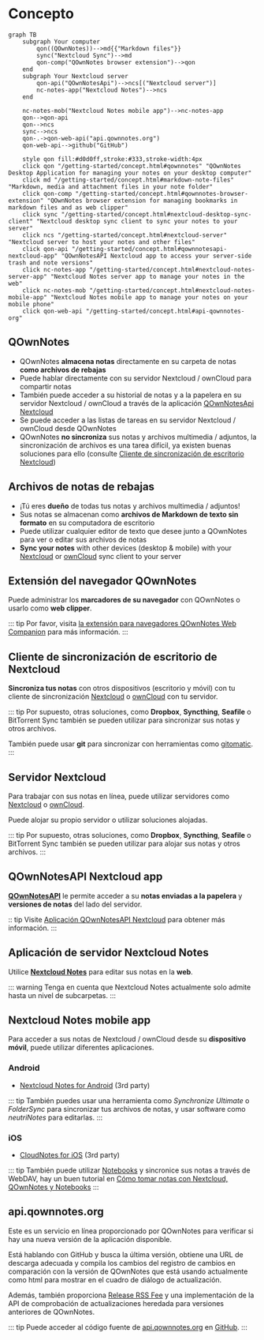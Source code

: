 # Concepto

```mermaid
graph TB
    subgraph Your computer
        qon((QOwnNotes))-->md{{"Markdown files"}}
        sync("Nextcloud Sync")-->md
        qon-comp("QOwnNotes browser extension")-->qon
    end
    subgraph Your Nextcloud server
        qon-api("QOwnNotesApi")-->ncs[("Nextcloud server")]
        nc-notes-app("Nextcloud Notes")-->ncs
    end

    nc-notes-mob("Nextcloud Notes mobile app")-->nc-notes-app
    qon-->qon-api
    qon-->ncs
    sync-->ncs
    qon-.->qon-web-api("api.qownnotes.org")
    qon-web-api-->github("GitHub")

    style qon fill:#d0d0ff,stroke:#333,stroke-width:4px
    click qon "/getting-started/concept.html#qownnotes" "QOwnNotes Desktop Application for managing your notes on your desktop computer"
    click md "/getting-started/concept.html#markdown-note-files" "Markdown, media and attachment files in your note folder"
    click qon-comp "/getting-started/concept.html#qownnotes-browser-extension" "QOwnNotes browser extension for managing bookmarks in markdown files and as web clipper"
    click sync "/getting-started/concept.html#nextcloud-desktop-sync-client" "Nextcloud desktop sync client to sync your notes to your server"
    click ncs "/getting-started/concept.html#nextcloud-server" "Nextcloud server to host your notes and other files"
    click qon-api "/getting-started/concept.html#qownnotesapi-nextcloud-app" "QOwnNotesAPI Nextcloud app to access your server-side trash and note versions"
    click nc-notes-app "/getting-started/concept.html#nextcloud-notes-server-app" "Nextcloud Notes server app to manage your notes in the web"
    click nc-notes-mob "/getting-started/concept.html#nextcloud-notes-mobile-app" "Nextcloud Notes mobile app to manage your notes on your mobile phone"
    click qon-web-api "/getting-started/concept.html#api-qownnotes-org"
```

## QOwnNotes

- QOwnNotes **almacena notas** directamente en su carpeta de notas **como archivos de rebajas**
- Puede hablar directamente con su servidor Nextcloud / ownCloud para compartir notas
- También puede acceder a su historial de notas y a la papelera en su servidor Nextcloud / ownCloud a través de la aplicación [QOwnNotesApi Nextcloud](#qownnotesapi-nextcloud-app)
- Se puede acceder a las listas de tareas en su servidor Nextcloud / ownCloud desde QOwnNotes
- QOwnNotes **no sincroniza** sus notas y archivos multimedia / adjuntos, la sincronización de archivos es una tarea difícil, ya existen buenas soluciones para ello (consulte [Cliente de sincronización de escritorio Nextcloud](#nextcloud-desktop-sync-client))


## Archivos de notas de rebajas

- ¡Tú eres **dueño** de todas tus notas y archivos multimedia / adjuntos!
- Sus notas se almacenan como **archivos de Markdown de texto sin formato** en su computadora de escritorio
- Puede utilizar cualquier editor de texto que desee junto a QOwnNotes para ver o editar sus archivos de notas
- **Sync your notes** with other devices (desktop & mobile) with your [Nextcloud](https://nextcloud.com/) or [ownCloud](https://owncloud.org/) sync client to your server


## Extensión del navegador QOwnNotes

Puede administrar los **marcadores de su navegador** con QOwnNotes o usarlo como **web clipper**.

::: tip
Por favor, visita [la extensión para navegadores QOwnNotes Web Companion](browser-extension.md) para más información.
:::

## Cliente de sincronización de escritorio de Nextcloud

**Sincroniza tus notas** con otros dispositivos (escritorio y móvil) con tu cliente de sincronización [Nextcloud](https://nextcloud.com/) o [ownCloud](https://owncloud.org/) con tu servidor.

::: tip
Por supuesto, otras soluciones, como **Dropbox**, **Syncthing**, **Seafile** o BitTorrent Sync también se pueden utilizar para sincronizar sus notas y otros archivos.

También puede usar **git** para sincronizar con herramientas como [gitomatic](https://github.com/muesli/gitomatic/).
:::

## Servidor Nextcloud

Para trabajar con sus notas en línea, puede utilizar servidores como [Nextcloud](https://nextcloud.com/) o [ownCloud](https://owncloud.org/).

Puede alojar su propio servidor o utilizar soluciones alojadas.

::: tip
Por supuesto, otras soluciones, como **Dropbox**, **Syncthing**, **Seafile** o BitTorrent Sync también se pueden utilizar para alojar sus notas y otros archivos.
:::

## QOwnNotesAPI Nextcloud app

[**QOwnNotesAPI**](https://github.com/pbek/qownnotesapi) le permite acceder a su **notas enviadas a la papelera** y **versiones de notas** del lado del servidor.

:: tip Visite [Aplicación QOwnNotesAPI Nextcloud](qownnotesapi.md) para obtener más información.
:::

## Aplicación de servidor Nextcloud Notes

Utilice [**Nextcloud Notes**](https://github.com/nextcloud/notes) para editar sus notas en la **web**.

::: warning
Tenga en cuenta que Nextcloud Notes actualmente solo admite hasta un nivel de subcarpetas.
:::

## Nextcloud Notes mobile app

Para acceder a sus notas de Nextcloud / ownCloud desde su **dispositivo móvil**, puede utilizar diferentes aplicaciones.

### Android

- [Nextcloud Notes for Android](https://play.google.com/store/apps/details?id=it.niedermann.owncloud.notes) (3rd party)

::: tip
También puedes usar una herramienta como *Synchronize Ultimate* o *FolderSync* para sincronizar tus archivos de notas, y usar software como *neutriNotes* para editarlas.
:::

### iOS

- [CloudNotes for iOS](https://itunes.apple.com/de/app/cloudnotes-owncloud-notes/id813973264?mt=8) (3rd party)

::: tip
También puede utilizar [Notebooks](https://itunes.apple.com/us/app/notebooks-write-and-organize/id780438662) y sincronice sus notas a través de WebDAV, hay un buen tutorial en [Cómo tomar notas con Nextcloud, QOwnNotes y Notebooks](https://lifemeetscode.com/blog/taking-notes-with-nextcloud-qownnotes-and-notebooks)
:::

## api.qownnotes.org

Este es un servicio en línea proporcionado por QOwnNotes para verificar si hay una nueva versión de la aplicación disponible.

Está hablando con GitHub y busca la última versión, obtiene una URL de descarga adecuada y compila los cambios del registro de cambios en comparación con la versión de QOwnNotes que está usando actualmente como html para mostrar en el cuadro de diálogo de actualización.

Además, también proporciona [Release RSS Fee](http://api.qownnotes.org/rss/app-releases) y una implementación de la API de comprobación de actualizaciones heredada para versiones anteriores de QOwnNotes.

::: tip
Puede acceder al código fuente de [api.qownnotes.org](https://api.qownnotes.org) en [GitHub](https://github.com/qownnotes/api).
:::
